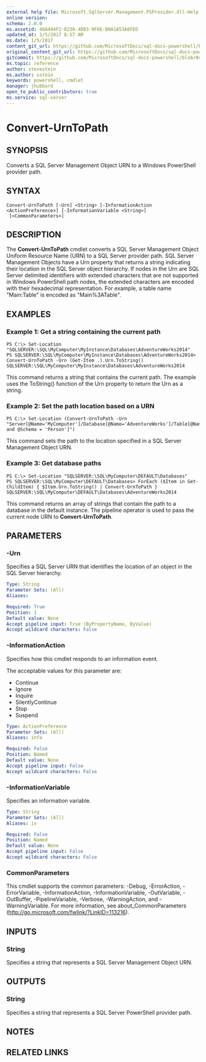 ```yaml
---
external help file: Microsoft.SqlServer.Management.PSProvider.dll-Help.xml
online version: 
schema: 2.0.0
ms.assetid: 40A494F2-8238-4DB3-9F6E-B0A1A53A8FED
updated_at: 1/5/2017 8:57 AM
ms.date: 1/5/2017
content_git_url: https://github.com/MicrosoftDocs/sql-docs-powershell/blob/live/sqlserver-cmdlets/sqlserver-module/vlatest/Convert-UrnToPath.md
original_content_git_url: https://github.com/MicrosoftDocs/sql-docs-powershell/blob/live/sqlserver-cmdlets/sqlserver-module/vlatest/Convert-UrnToPath.md
gitcommit: https://github.com/MicrosoftDocs/sql-docs-powershell/blob/0d97835841eb5cfbe37d096037375a2e0c3eb87c/sqlserver-cmdlets/sqlserver-module/vlatest/Convert-UrnToPath.md
ms.topic: reference
author: stevestein
ms.author: sstein
keywords: powershell, cmdlet
manager: jhubbard
open_to_public_contributors: true
ms.service: sql-server
---
```


# Convert-UrnToPath

## SYNOPSIS
Converts a SQL Server Management Object URN to a Windows PowerShell provider path.

## SYNTAX

```
Convert-UrnToPath [-Urn] <String> [-InformationAction <ActionPreference>] [-InformationVariable <String>]
 [<CommonParameters>]
```

## DESCRIPTION
The **Convert-UrnToPath** cmdlet converts a SQL Server Management Object Uniform Resource Name (URN) to a SQL Server provider path.
SQL Server Management Objects have a Urn property that returns a string indicating their location in the SQL Server object hierarchy.
If nodes in the Urn are SQL Server delimited identifiers with extended characters that are not supported in Windows PowerShell path nodes, the extended characters are encoded with their hexadecimal representation.
For example, a table name "Main:Table" is encoded as "Main%3ATable".

## EXAMPLES

### Example 1: Get a string containing the current path
```
PS C:\> Set-Location "SQLSERVER:\SQL\MyComputer\MyInstance\Databases\AdventureWorks2014"
PS SQLSERVER:\SQL\MyComputer\MyInstance\Databases\AdventureWorks2014> Convert-UrnToPath -Urn (Get-Item .).Urn.ToString()
SQLSERVER:\SQL\MyComputer\MyInstance\Databases\AdventureWorks2014
```

This command returns a string that contains the current path.
The example uses the ToString() function of the Urn property to return the Urn as a string.

### Example 2: Set the path location based on a URN
```
PS C:\> Set-Location (Convert-UrnToPath -Urn "Server[@Name='MyComputer']/Database[@Name='AdventureWorks']/Table[@Name='Address' and @Schema = 'Person']")
```

This command sets the path to the location specified in a SQL Server Management Object URN.

### Example 3: Get database paths
```
PS C:\> Set-Location "SQLSERVER:\SQL\MyComputer\DEFAULT\Databases"
PS SQLSERVER:\SQL\MyComputer\DEFAULT\Databases> ForEach ($Item in Get-ChildItem) { $Item.Urn.ToString() | Convert-UrnToPath }
SQLSERVER:\SQL\MyComputer\DEFAULT\Databases\AdventureWorks2014
```

This command returns an array of strings that contain the path to a database in the default instance.
The pipeline operator is used to pass the current node URN to **Convert-UrnToPath**.

## PARAMETERS

### -Urn
Specifies a SQL Server URN that identifies the location of an object in the SQL Server hierarchy.

```yaml
Type: String
Parameter Sets: (All)
Aliases: 

Required: True
Position: 1
Default value: None
Accept pipeline input: True (ByPropertyName, ByValue)
Accept wildcard characters: False
```

### -InformationAction
Specifies how this cmdlet responds to an information event.

The acceptable values for this parameter are:

- Continue
- Ignore
- Inquire
- SilentlyContinue
- Stop
- Suspend

```yaml
Type: ActionPreference
Parameter Sets: (All)
Aliases: infa

Required: False
Position: Named
Default value: None
Accept pipeline input: False
Accept wildcard characters: False
```

### -InformationVariable
Specifies an information variable.

```yaml
Type: String
Parameter Sets: (All)
Aliases: iv

Required: False
Position: Named
Default value: None
Accept pipeline input: False
Accept wildcard characters: False
```

### CommonParameters
This cmdlet supports the common parameters: -Debug, -ErrorAction, -ErrorVariable, -InformationAction, -InformationVariable, -OutVariable, -OutBuffer, -PipelineVariable, -Verbose, -WarningAction, and -WarningVariable. For more information, see about_CommonParameters (http://go.microsoft.com/fwlink/?LinkID=113216).

## INPUTS

### String
Specifies a string that represents a SQL Server Management Object URN.

## OUTPUTS

### String
Specifies a string that represents a SQL Server PowerShell provider path.

## NOTES

## RELATED LINKS

